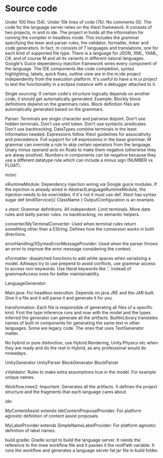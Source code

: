 # Source code

Under 100 files (54). Under 10k lines of code (7k). No comments (0). The code
for the language server relies on the Xtext framework. It consists of two
projects, m and m.ide. The project m holds all the information for running the
compiler in headless mode. This includes the grammar specifying the lexer and
parser rules, the validator, formatter, linker and code generators. In fact, m
consists of 7 languages and translations, one for each kind of supported file
type. There is a language for JSON, XML, YAML, C#, and of course M and all its
variants in different natural languages. Google's Guice dependency injection
framework wires every component of the language. The IDE components like code
completion, syntax highlighting, labels, quick fixes, outline view are in
the m.ide project independently from the execution platform. It's useful to have
a m.ui project to test the functionality in a eclipse instance with a debugger
attached to it.

Single sourcing: If certain code's structure logically depends on another code,
it should get automatically generated. Example: Blockly block definitions depend
on the grammars rules. Block definition files are automatically generated based
on the grammars.

Parser: Terminals are single character and pairwise disjoint. Don't use hidden
terminals. Don't use until token. Don't use syntactic predicates. Don't use
backtracking. DataTypes combine terminals in the least information needed.
Expressions follow Xtext guidelines for associativity and precedence. Full
support for c# expressions in the base grammar. M grammar can override a rule to
skip certain operators from the language. Unary minus operand acts on floats to
make them negative (otherwise they are alway positive). Numbers in components
can be negative because they use a different datatype rule which can include a
minus sign (NUMBER vs FLOAT).

m/src

xRuntimeModule: Dependency injection wiring via Google guice modules. If the
injection is already wired in AbstractLanguageRuntimeModule, the injection needs
to be overridden, if it's not it must use def. Xtext has syntax sugar def
bindIService(){ ClassName } OutputConfiguration is an example.

x.xtext: Grammar definitions. All independent. Limit terminals. More data rules
and lastly parser rules. no backtracking, no semantic helpers.

converter/MyTerminalConverter: Used when terminal rules return something other
than a EString. Defines how the conversion works in both directions.

errorHandling/XSyntaxErrorMessageProvider: Used when the parser throws an error
to improve the error message considering the context.

xFormatter: dispatched functions to add white spaces when serializing a model.
AAlways try to use prepend to avoid conflicts, use grammar access to access
non-keywords. Use literal keywords like ',' instead of grammarAccess ones for
better maintainability.

LanguageGenerator:

Main.java: For headless execution. Depends on java JRE and the JAR built. Give
it a file and it will parse it and generate it for you.

transformation: Each file is responsible of generating all files of a specific
  kind. First the type inference runs and now with the model and the types
  inferred the generator can generate all the artifacts. BuiltInLibrary
  translates names of built-in components for generating the same text in other
  languages. Some are legacy code. The ones that uses TextGenerator matter.

  No hybrid or pure distinction, use Hybrid.Rendering, Unity.Physics etc when
  they are ready and do the rest in Hybrid, as any professional would do
  nowadays.

  UnityGenerator UnityParser BlockGenerator BlockParser

xValidator: Rules to make extra assumptions true in the model. For example
unique names.

Workflow.mwe2: Important. Generates all the artifacts. It defines the project
structure and the fragments that each language cares about.

ide:

MyContentAssist extends IdeContentProposalProvider: For platform agnostic
definition of content assist proposals.

MyLabelProvider extends SimpleNameLabelProvider: For platform agnostic
definition of label names.

build.gradle: Gradle script to build the language server. It needs the reference
to the mwe workflow file and it passes it the rootPath variable. It runs the
workflow and generates a language server fat jar file in build folder.
